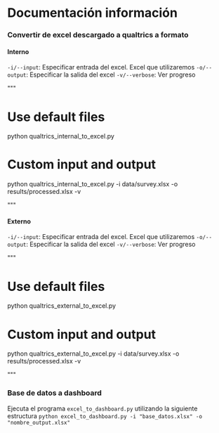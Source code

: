 # Documentación información


### Convertir de excel descargado a qualtrics a formato

#### Interno
`-i/--input`: Especificar entrada del excel. Excel que utilizaremos
`-o/--output`: Especificar la salida del excel
`-v/--verbose`: Ver progreso

"""
# Use default files
python qualtrics_internal_to_excel.py

# Custom input and output
python qualtrics_internal_to_excel.py -i data/survey.xlsx -o results/processed.xlsx -v

"""

#### Externo

`-i/--input`: Especificar entrada del excel. Excel que utilizaremos
`-o/--output`: Especificar la salida del excel
`-v/--verbose`: Ver progreso

"""
# Use default files
python qualtrics_external_to_excel.py

# Custom input and output
python qualtrics_external_to_excel.py -i data/survey.xlsx -o results/processed.xlsx -v

"""

### Base de datos a dashboard

Ejecuta el programa `excel_to_dashboard.py` utilizando la siguiente estructura `python excel_to_dashboard.py -i "base_datos.xlsx" -o "nombre_output.xlsx"`






